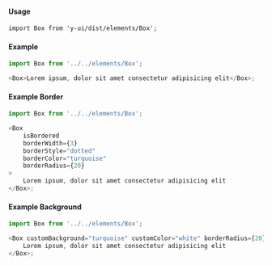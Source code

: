 #### Usage

```markdown
import Box from 'y-ui/dist/elements/Box';
```

#### Example

```js
import Box from '../../elements/Box';

<Box>Lorem ipsum, dolor sit amet consectetur adipisicing elit</Box>;
```

#### Example Border

```js
import Box from '../../elements/Box';

<Box
	isBordered
	borderWidth={3}
	borderStyle="dotted"
	borderColor="turquoise"
	borderRadius={20}
>
	Lorem ipsum, dolor sit amet consectetur adipisicing elit
</Box>;
```

#### Example Background

```js
import Box from '../../elements/Box';

<Box customBackground="turquoise" customColor="white" borderRadius={20}>
	Lorem ipsum, dolor sit amet consectetur adipisicing elit
</Box>;
```
